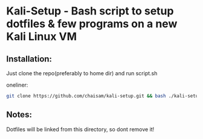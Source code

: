 # Kali-Setup - Bash script to setup dotfiles & few programs on a new Kali Linux VM

## Installation:
Just clone the repo(preferably to home dir) and run script.sh

oneliner:
```bash
git clone https://github.com/chaisam/kali-setup.git && bash ./kali-setup/setup.sh
```
## Notes:
Dotfiles will be linked from this directory, so dont remove it!


